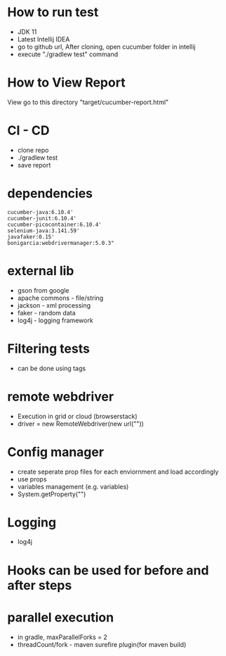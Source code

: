 # How to run test
- JDK 11
- Latest Intellij IDEA
- go to github url, After cloning, open cucumber folder in intellij
- execute "./gradlew test" command

# How to View Report
View go to this directory
"target/cucumber-report.html"

# CI - CD
- clone repo
- ./gradlew test
- save report

# dependencies
    cucumber-java:6.10.4'
    cucumber-junit:6.10.4'
    cucumber-picocontainer:6.10.4'
    selenium-java:3.141.59'
    javafaker:0.15'
    bonigarcia:webdrivermanager:5.0.3"

# external lib
- gson from google
- apache commons - file/string
- jackson - xml processing
- faker - random data
- log4j - logging framework

# Filtering tests
- can be done using tags

# remote webdriver 
- Execution in grid or cloud (browserstack)
- driver = new RemoteWebdriver(new url(""))

# Config manager 
- create seperate prop files for each enviornment
  and load accordingly
- use props
- variables management (e.g. variables)
- System.getProperty("")

# Logging 
- log4j

# Hooks can be used for before and after steps

# parallel execution
- in gradle, maxParallelForks = 2
- threadCount/fork - maven surefire plugin(for maven build)
